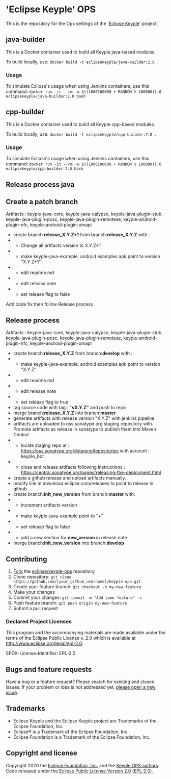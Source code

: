 # 'Eclipse Keyple' OPS   

This is the repository for the Ops settings of the '[Eclipse Keyple](https://keyple.org/)' project.

## java-builder

This is a Docker container used to build all Keyple java-based modules.

To build locally, use:
`docker build -t eclipsekeyple/java-builder:2.0 .`

### Usage
To simulate Eclipse's usage when using Jenkins containers, use this command:
`docker run -it --rm -u $((1000100000 + RANDOM % 100000)):0 eclipsekeyple/java-builder:2.0 bash`


## cpp-builder

This is a Docker container used to build all Keyple cpp-based modules.

To build locally, use:
`docker build -t eclipsekeyple/cpp-builder:7.0 .`


### Usage
To simulate Eclipse's usage when using Jenkins containers, use this command:
`docker run -it --rm -u $((1000100000 + RANDOM % 100000)):0 eclipsekeyple/cpp-builder:7.0 bash`


Release process java
--------------------

## Create a patch branch

Artifacts : keyple-java-core, keyple-java-calypso, keyple-java-plugin-stub, keyple-java-plugin-pcsc, keyple-java-plugin-remotese, keyple-android-plugin-nfc, keyple-android-plugin-omapi

* create branch:**release_X.Y.Z+1** from branch:**release_X.Y.Z** with :
* * Change all artifacts version to X.Y.Z+1
* * make keyple-java-example, android examples apk point to version "X.Y.Z+1"
* * edit readme.md
* * edit release note
* * set release flag to false

Add code fix then follow Release process

## Release process

Artifacts : keyple-java-core, keyple-java-calypso, keyple-java-plugin-stub, keyple-java-plugin-pcsc, keyple-java-plugin-remotese, keyple-android-plugin-nfc, keyple-android-plugin-omapi

* create branch:**release_X.Y.Z** from branch:**develop** with :
* * make keyple-java-example, android examples apk point to version "X.Y.Z"
* * edit readme.md
* * edit release note
* * set release flag to true
* tag source code with tag : **"vX.Y.Z"** and push to repo
* merge branch:**release_X.Y.Z** into branch:**master**
* generate artifacts with release version "X.Y.Z" with jenkins pipeline
* artifacts are uploaded to oss.sonatype.org staging repository with. Promote artifacts as release in sonatype to publish them into Maven Central
* * locate staging repo at : https://oss.sonatype.org/#stagingRepositories with account : keyple_bot
* * close and release artifacts following instructions : https://central.sonatype.org/pages/releasing-the-deployment.html
* create a github release and upload artifacts manually.
* modify link in download.eclipse.com/releases to point to release in github
* create branch:**init_new_version** from branch:**master**  with:
* * increment artifacts version
* * make keyple-java-example point to "+"
* * set release flag to false
* * add a new section for **new_version** in release note
* merge branch:**init_new_version** into branch:**develop** 

## Contributing

1. [Fork](https://help.github.com/articles/fork-a-repo/) the [eclipse/keyple-ops](https://github.com/eclipse/keyple-ops) repository
2. Clone repository: `git clone https://github.com/[your_github_username]/keyple-ops.git`
3. Create your feature branch: `git checkout -b my-new-feature`
4. Make your changes
5. Commit your changes: `git commit -m "Add some feature" -s`
6. Push feature branch: `git push origin my-new-feature`
7. Submit a pull request

### Declared Project Licenses

This program and the accompanying materials are made available under the terms
of the Eclipse Public License v. 2.0 which is available at
http://www.eclipse.org/legal/epl-2.0.

SPDX-License-Identifier: EPL-2.0

## Bugs and feature requests

Have a bug or a feature request? Please search for existing and closed issues. If your problem or idea is not addressed yet, [please open a new issue](https://github.com/eclipse/keyple-ops/issues/new).

## Trademarks

* Eclipse Keyple and the Eclipse Keyple project are Trademarks of the Eclipse Foundation, Inc.
* Eclipse® is a Trademark of the Eclipse Foundation, Inc.
* Eclipse Foundation is a Trademark of the Eclipse Foundation, Inc.

## Copyright and license

Copyright 2020 the [Eclipse Foundation, Inc.](https://www.eclipse.org) and the [Keyple OPS authors](https://github.com/eclipse/keyple-ops/graphs/contributors). 
Code released under the [Eclipse Public License Version 2.0 (EPL-2.0)](https://github.com/eclipse/keyple-website/blob/src/LICENSE).
